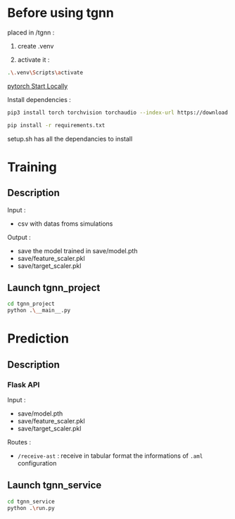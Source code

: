 # Before using tgnn 

placed in /tgnn :

1. create .venv

2. activate it :
```bash
.\.venv\Scripts\activate
```
[pytorch Start Locally](https://pytorch.org/get-started/locally/)

Install dependencies : 
```bash
pip3 install torch torchvision torchaudio --index-url https://download.pytorch.org/whl/cu118
```
```bash
pip install -r requirements.txt

```

setup.sh has all the dependancies to install

# Training
## Description
Input : 
- csv with datas froms simulations

Output : 
- save the model trained in save/model.pth
- save/feature_scaler.pkl
- save/target_scaler.pkl

## Launch tgnn_project
```bash
cd tgnn_project
python .\__main__.py
```

# Prediction
## Description
### Flask API

Input :
- save/model.pth
- save/feature_scaler.pkl
- save/target_scaler.pkl

Routes :
- `/receive-ast` : receive in tabular format the informations of `.aml` configuration 
## Launch tgnn_service
```bash
cd tgnn_service
python .\run.py
```
